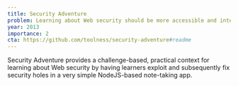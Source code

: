 ```yaml
---
title: Security Adventure
problem: Learning about Web security should be more accessible and interactive.
year: 2013
importance: 2
cta: https://github.com/toolness/security-adventure#readme
---
```

Security Adventure provides a challenge-based, practical context for learning 
about Web security by having learners exploit and subsequently fix security 
holes in a very simple NodeJS-based note-taking app.
